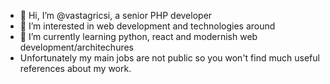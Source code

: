 - 👋 Hi, I’m @vastagricsi, a senior PHP developer
- 👀 I’m interested in web development and technologies around
- 🌱 I’m currently learning python, react and modernish web development/architechures
- Unfortunately my main jobs are not public so you won't find much useful references about my work.

<!---
vastagricsi/vastagricsi is a ✨ special ✨ repository because its `README.md` (this file) appears on your GitHub profile.
You can click the Preview link to take a look at your changes.
--->
